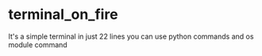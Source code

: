 # terminal_on_fire
It's a simple terminal in just 22 lines you can use python commands and os module command
